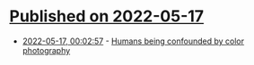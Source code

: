 # [Published on 2022-05-17](index.md)

* [2022-05-17, 00:02:57](https://news.ycombinator.com/item?id=31404489) - [Humans being confounded by color photography](https://www.laphamsquarterly.org/roundtable/new-look-same-great-look)
